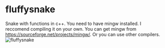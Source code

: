 # fluffysnake

Snake with functions in c++.
You need to have mingw installed. I reccomend compiling it on your own.
You can get mingw from https://sourceforge.net/projects/mingw/. Or you can use other compilers.
![fluffysnake](https://user-images.githubusercontent.com/85960635/128080540-5efb0726-d12c-433f-b56c-f1089ccafff6.PNG)
